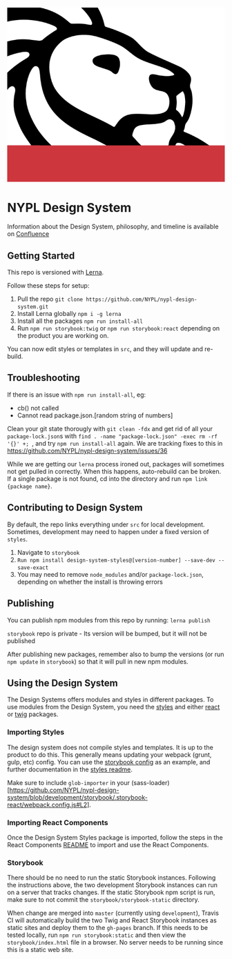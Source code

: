 ![NYPL Logo](./screenshot.png)

# NYPL Design System
Information about the Design System, philosophy, and timeline is available on [Confluence](https://confluence.nypl.org/pages/viewpage.action?spaceKey=DIGTL&title=Design+Systems+Forum) 

## Getting Started
This repo is versioned with [Lerna](https://github.com/lerna/lerna).  

Follow these steps for setup: 
 
1. Pull the repo `git clone https://github.com/NYPL/nypl-design-system.git`
2. Install Lerna globally `npm i -g lerna`
3. Install all the packages `npm run install-all`
4. Run `npm run storybook:twig` or `npm run storybook:react` depending on the product you are working on. 

You can now edit styles or templates in `src`, and they will update and re-build.  

## Troubleshooting
If there is an issue with `npm run install-all`, eg: 
* cb() not called
* Cannot read package.json.[random string of numbers]

Clean your git state thorougly with `git clean -fdx` and get rid of all your `package-lock.json`s with `find . -name "package-lock.json" -exec rm -rf '{}' +; `, and try `npm run install-all` again. We are tracking fixes to this in https://github.com/NYPL/nypl-design-system/issues/36

While we are getting our `lerna` process ironed out, packages will sometimes not get pulled in correctly.  When this happens, auto-rebuild can be broken.  If a single package is not found, cd into the directory and run `npm link {package name}`.  

## Contributing to Design System
By default, the repo links everything under `src` for local development.  Sometimes, development may need to happen under a fixed version of `styles`. 
1. Navigate to `storybook`
2. `Run npm install design-system-styles@[version-number] --save-dev --save-exact`
3. You may need to remove `node_modules` and/or `package-lock.json`, depending on whether the install is throwing errors

## Publishing
You can publish npm modules from this repo by running:
```lerna publish```

`storybook` repo is private - Its version will be bumped, but it will not be published

After publishing new packages, remember also to bump the versions (or run `npm update` in `storybook`) so that it will pull in new npm modules.  

## Using the Design System
The Design Systems offers modules and styles in different packages.  To use modules from the Design System, you need the [styles](https://www.npmjs.com/package/@nypl/design-system-styles) and either [react](https://www.npmjs.com/package/@nypl/design-system-react-components) or [twig](https://www.npmjs.com/package/@nypl/design-system-twig) packages.  

### Importing Styles
The design system does not compile styles and templates.  It is up to the product to do this.  This generally means updating your webpack (grunt, gulp, etc) config.  You can use the [storybook config](https://github.com/NYPL/nypl-design-system/blob/development/storybook/.storybook-react/webpack.config.js) as an example, and further documentation in the [styles readme](https://github.com/NYPL/nypl-design-system/blob/development/styles/README.md).

Make sure to include `glob-importer` in your (sass-loader)[https://github.com/NYPL/nypl-design-system/blob/development/storybook/.storybook-react/webpack.config.js#L2].

### Importing React Components
Once the Design System Styles package is imported, follow the steps in the React Components [README](https://github.com/NYPL/nypl-design-system/blob/development/src/react-components/README.md) to import and use the React Components.

### Storybook

There should be no need to run the static Storybook instances. Following the instructions above, the two development Storybook instances can run on a server that tracks changes. If the static Storybook npm script is run, make sure to not commit the `storybook/storybook-static` directory.

When change are merged into `master` (currently using `development`), Travis CI will automatically build the two Twig and React Storybook instances as static sites and deploy them to the `gh-pages` branch. If this needs to be tested locally, run `npm run storybook:static` and then view the `storybook/index.html` file in a browser. No server needs to be running since this is a static web site.
